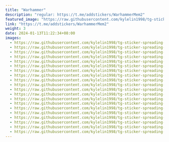 ```yaml
---
title: "Warhammer"
description: "regular: https://t.me/addstickers/WarhammerMem2"
featured_image: "https://raw.githubusercontent.com/kylelin1998/tg-sticker-spreading-worldwide-images/main/img/903620d0-71d9-4057-ba3d-bd1f4fe0cd4d.jpg"
link: "https://t.me/addstickers/WarhammerMem2"
weight: 3
date: 2024-01-13T11:22:34+08:00
images:
  - https://raw.githubusercontent.com/kylelin1998/tg-sticker-spreading-worldwide-images/main/img/903620d0-71d9-4057-ba3d-bd1f4fe0cd4d.jpg
  - https://raw.githubusercontent.com/kylelin1998/tg-sticker-spreading-worldwide-images/main/img/fc729aa7-f442-4e32-8355-eda890aee7dc.jpg
  - https://raw.githubusercontent.com/kylelin1998/tg-sticker-spreading-worldwide-images/main/img/dc121bda-575b-4c2e-9b6b-ad7b5d5b7da1.jpg
  - https://raw.githubusercontent.com/kylelin1998/tg-sticker-spreading-worldwide-images/main/img/c00e3f46-b074-4fc7-a7ac-164ae27a8587.jpg
  - https://raw.githubusercontent.com/kylelin1998/tg-sticker-spreading-worldwide-images/main/img/d63a6ed2-c35b-4e56-a7e8-ee32c36987ca.jpg
  - https://raw.githubusercontent.com/kylelin1998/tg-sticker-spreading-worldwide-images/main/img/3323ff9a-0ab8-420e-bc5c-82b5f32989e9.jpg
  - https://raw.githubusercontent.com/kylelin1998/tg-sticker-spreading-worldwide-images/main/img/dee15f5b-c74f-4924-9535-738a8a27e1bb.jpg
  - https://raw.githubusercontent.com/kylelin1998/tg-sticker-spreading-worldwide-images/main/img/891edfdb-5506-41a5-a437-288a008a8560.jpg
  - https://raw.githubusercontent.com/kylelin1998/tg-sticker-spreading-worldwide-images/main/img/14cb7ff4-3e7d-4674-b475-496cd69097f5.jpg
  - https://raw.githubusercontent.com/kylelin1998/tg-sticker-spreading-worldwide-images/main/img/12c84127-259b-46ad-9db6-c49e1940d129.jpg
  - https://raw.githubusercontent.com/kylelin1998/tg-sticker-spreading-worldwide-images/main/img/fd483bb1-32a7-41da-928b-27b930644a00.jpg
  - https://raw.githubusercontent.com/kylelin1998/tg-sticker-spreading-worldwide-images/main/img/1d8da0d7-6a00-4cc7-af21-d82f5161cbdb.jpg
  - https://raw.githubusercontent.com/kylelin1998/tg-sticker-spreading-worldwide-images/main/img/3d1e501c-744d-4ab3-bcd4-979b05bb2a9b.jpg
  - https://raw.githubusercontent.com/kylelin1998/tg-sticker-spreading-worldwide-images/main/img/175e3a5f-6be6-4130-b62a-fa2c24e7c860.jpg
  - https://raw.githubusercontent.com/kylelin1998/tg-sticker-spreading-worldwide-images/main/img/00429880-d633-455f-84eb-faa49b0064ce.jpg
  - https://raw.githubusercontent.com/kylelin1998/tg-sticker-spreading-worldwide-images/main/img/3accde67-0a31-4e3b-a9f4-a0e98a12788a.jpg
  - https://raw.githubusercontent.com/kylelin1998/tg-sticker-spreading-worldwide-images/main/img/040b0379-7938-4361-a2ec-40bcfabec8c8.jpg
  - https://raw.githubusercontent.com/kylelin1998/tg-sticker-spreading-worldwide-images/main/img/fdd76646-5f3a-49bd-954d-0227e89768ac.jpg
  - https://raw.githubusercontent.com/kylelin1998/tg-sticker-spreading-worldwide-images/main/img/cce6bf35-c964-41fe-84ef-f77249a48ffd.jpg
  - https://raw.githubusercontent.com/kylelin1998/tg-sticker-spreading-worldwide-images/main/img/ae6dff35-7a1b-4510-9925-c0c76fe39be4.jpg
---
```

